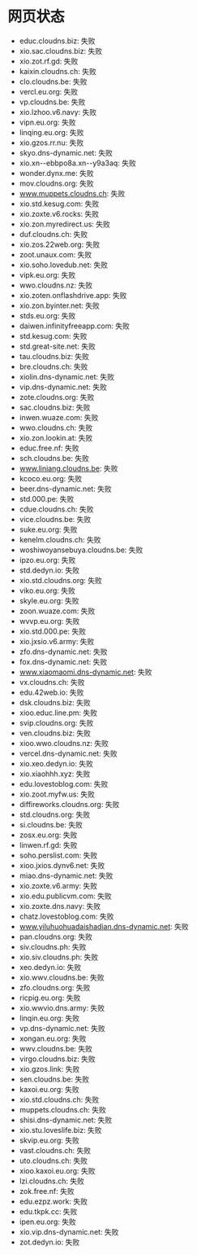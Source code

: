 # 网页状态
- educ.cloudns.biz: 失败
- xio.sac.cloudns.biz: 失败
- xio.zot.rf.gd: 失败
- kaixin.cloudns.ch: 失败
- clo.cloudns.be: 失败
- vercl.eu.org: 失败
- vp.cloudns.be: 失败
- xio.lzhoo.v6.navy: 失败
- vipn.eu.org: 失败
- linqing.eu.org: 失败
- xio.gzos.rr.nu: 失败
- skyo.dns-dynamic.net: 失败
- xio.xn--ebbpo8a.xn--y9a3aq: 失败
- wonder.dynx.me: 失败
- mov.cloudns.org: 失败
- www.muppets.cloudns.ch: 失败
- xio.std.kesug.com: 失败
- xio.zoxte.v6.rocks: 失败
- xio.zon.myredirect.us: 失败
- duf.cloudns.ch: 失败
- xio.zos.22web.org: 失败
- zoot.unaux.com: 失败
- xio.soho.lovedub.net: 失败
- vipk.eu.org: 失败
- wwo.cloudns.nz: 失败
- xio.zoten.onflashdrive.app: 失败
- xio.zon.byinter.net: 失败
- stds.eu.org: 失败
- daiwen.infinityfreeapp.com: 失败
- std.kesug.com: 失败
- std.great-site.net: 失败
- tau.cloudns.biz: 失败
- bre.cloudns.ch: 失败
- xiolin.dns-dynamic.net: 失败
- vip.dns-dynamic.net: 失败
- zote.cloudns.org: 失败
- sac.cloudns.biz: 失败
- inwen.wuaze.com: 失败
- wwo.cloudns.ch: 失败
- xio.zon.lookin.at: 失败
- educ.free.nf: 失败
- sch.cloudns.be: 失败
- www.liniang.cloudns.be: 失败
- kcoco.eu.org: 失败
- beer.dns-dynamic.net: 失败
- std.000.pe: 失败
- cdue.cloudns.ch: 失败
- vice.cloudns.be: 失败
- suke.eu.org: 失败
- kenelm.cloudns.ch: 失败
- woshiwoyansebuya.cloudns.be: 失败
- ipzo.eu.org: 失败
- std.dedyn.io: 失败
- xio.std.cloudns.org: 失败
- viko.eu.org: 失败
- skyle.eu.org: 失败
- zoon.wuaze.com: 失败
- wvvp.eu.org: 失败
- xio.std.000.pe: 失败
- xio.jxsio.v6.army: 失败
- zfo.dns-dynamic.net: 失败
- fox.dns-dynamic.net: 失败
- www.xiaomaomi.dns-dynamic.net: 失败
- vx.cloudns.ch: 失败
- edu.42web.io: 失败
- dsk.cloudns.biz: 失败
- xioo.educ.line.pm: 失败
- svip.cloudns.org: 失败
- ven.cloudns.biz: 失败
- xioo.wwo.cloudns.nz: 失败
- vercel.dns-dynamic.net: 失败
- xio.xeo.dedyn.io: 失败
- xio.xiaohhh.xyz: 失败
- edu.lovestoblog.com: 失败
- xio.zoot.myfw.us: 失败
- diffireworks.cloudns.org: 失败
- std.cloudns.org: 失败
- si.cloudns.be: 失败
- zosx.eu.org: 失败
- linwen.rf.gd: 失败
- soho.perslist.com: 失败
- xioo.jxios.dynv6.net: 失败
- miao.dns-dynamic.net: 失败
- xio.zoxte.v6.army: 失败
- xio.edu.publicvm.com: 失败
- xio.zoxte.dns.navy: 失败
- chatz.lovestoblog.com: 失败
- www.yiluhuohuadaishadian.dns-dynamic.net: 失败
- pan.cloudns.org: 失败
- siv.cloudns.ph: 失败
- xio.siv.cloudns.ph: 失败
- xeo.dedyn.io: 失败
- xio.wwv.cloudns.be: 失败
- zfo.cloudns.org: 失败
- ricpig.eu.org: 失败
- xio.wwvio.dns.army: 失败
- linqin.eu.org: 失败
- vp.dns-dynamic.net: 失败
- xongan.eu.org: 失败
- wwv.cloudns.be: 失败
- virgo.cloudns.biz: 失败
- xio.gzos.link: 失败
- sen.cloudns.be: 失败
- kaxoi.eu.org: 失败
- xio.std.cloudns.ch: 失败
- muppets.cloudns.ch: 失败
- shisi.dns-dynamic.net: 失败
- xio.stu.loveslife.biz: 失败
- skvip.eu.org: 失败
- vast.cloudns.ch: 失败
- uto.cloudns.ch: 失败
- xioo.kaxoi.eu.org: 失败
- lzi.cloudns.ch: 失败
- zok.free.nf: 失败
- edu.ezpz.work: 失败
- edu.tkpk.cc: 失败
- ipen.eu.org: 失败
- xio.vip.dns-dynamic.net: 失败
- zot.dedyn.io: 失败
